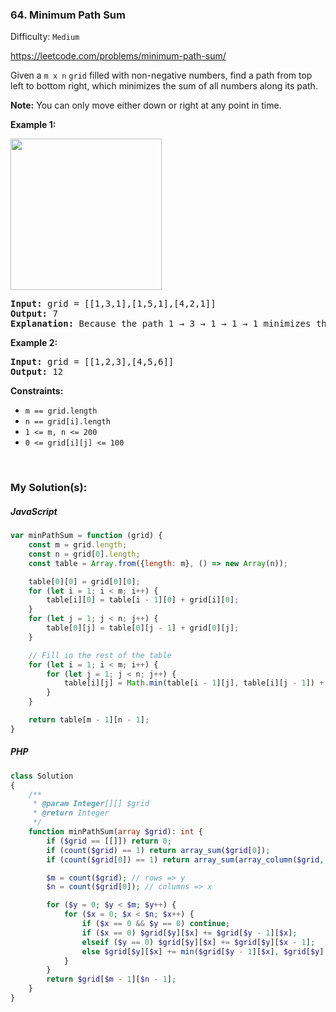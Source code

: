 ### 64. Minimum Path Sum

Difficulty: `Medium`

https://leetcode.com/problems/minimum-path-sum/

<p>Given a <code>m x n</code> <code>grid</code> filled with non-negative numbers, find a path from top left to bottom right, which minimizes the sum of all numbers along its path.</p>

<p><strong>Note:</strong> You can only move either down or right at any point in time.</p>

<p><strong class="example">Example 1:</strong></p>
<img alt="" src="https://assets.leetcode.com/uploads/2020/11/05/minpath.jpg" style="width: 242px; height: 242px;">
<pre><strong>Input:</strong> grid = [[1,3,1],[1,5,1],[4,2,1]]
<strong>Output:</strong> 7
<strong>Explanation:</strong> Because the path 1 → 3 → 1 → 1 → 1 minimizes the sum.
</pre>

<p><strong class="example">Example 2:</strong></p>

<pre><strong>Input:</strong> grid = [[1,2,3],[4,5,6]]
<strong>Output:</strong> 12
</pre>

<p><strong>Constraints:</strong></p>

<ul>
	<li><code>m == grid.length</code></li>
	<li><code>n == grid[i].length</code></li>
	<li><code>1 &lt;= m, n &lt;= 200</code></li>
	<li><code>0 &lt;= grid[i][j] &lt;= 100</code></li>
</ul>
<p>&nbsp;</p>

### My Solution(s):

##### JavaScript

```js
var minPathSum = function (grid) {
    const m = grid.length;
    const n = grid[0].length;
    const table = Array.from({length: m}, () => new Array(n));

    table[0][0] = grid[0][0];
    for (let i = 1; i < m; i++) {
        table[i][0] = table[i - 1][0] + grid[i][0];
    }
    for (let j = 1; j < n; j++) {
        table[0][j] = table[0][j - 1] + grid[0][j];
    }

    // Fill in the rest of the table
    for (let i = 1; i < m; i++) {
        for (let j = 1; j < n; j++) {
            table[i][j] = Math.min(table[i - 1][j], table[i][j - 1]) + grid[i][j];
        }
    }

    return table[m - 1][n - 1];
}
```

##### PHP

```php
class Solution
{
    /**
     * @param Integer[][] $grid
     * @return Integer
     */
    function minPathSum(array $grid): int {
        if ($grid == [[]]) return 0;
        if (count($grid) == 1) return array_sum($grid[0]);
        if (count($grid[0]) == 1) return array_sum(array_column($grid, 0));

        $m = count($grid); // rows => y
        $n = count($grid[0]); // columns => x

        for ($y = 0; $y < $m; $y++) {
            for ($x = 0; $x < $n; $x++) {
                if ($x == 0 && $y == 0) continue;
                if ($x == 0) $grid[$y][$x] += $grid[$y - 1][$x];
                elseif ($y == 0) $grid[$y][$x] += $grid[$y][$x - 1];
                else $grid[$y][$x] += min($grid[$y - 1][$x], $grid[$y][$x - 1]);
            }
        }
        return $grid[$m - 1][$n - 1];
    }
}
```

